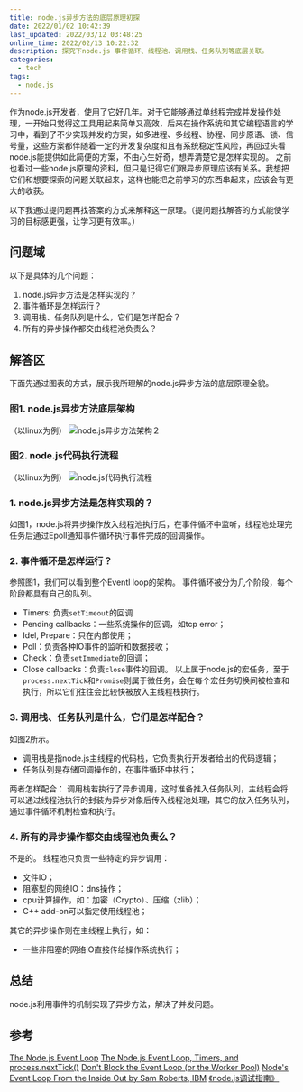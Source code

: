 ```yaml
---
title: node.js异步方法的底层原理初探
date: 2022/01/02 10:42:39
last_updated: 2022/03/12 03:48:25
online_time: 2022/02/13 10:22:32
description: 探究下node.js 事件循环、线程池、调用栈、任务队列等底层关联。
categories:
  - tech
tags:
  - node.js
---
```


作为node.js开发者，使用了它好几年。对于它能够通过单线程完成并发操作处理，一开始只觉得这工具用起来简单又高效，后来在操作系统和其它编程语言的学习中，看到了不少实现并发的方案，如多进程、多线程、协程、同步原语、锁、信号量，这些方案都伴随着一定的开发复杂度和且有系统稳定性风险，再回过头看node.js能提供如此简便的方案，不由心生好奇，想弄清楚它是怎样实现的。
之前也看过一些node.js原理的资料，但只是记得它们跟异步原理应该有关系。我想把它们和想要探索的问题关联起来，这样也能把之前学习的东西串起来，应该会有更大的收获。

以下我通过提问题再找答案的方式来解释这一原理。（提问题找解答的方式能使学习的目标感更强，让学习更有效率。）

<!-- more -->

## 问题域
以下是具体的几个问题：
1. node.js异步方法是怎样实现的？
2. 事件循环是怎样运行？
3. 调用栈、任务队列是什么，它们是怎样配合？
4. 所有的异步操作都交由线程池负责么？

## 解答区
下面先通过图表的方式，展示我所理解的node.js异步方法的底层原理全貌。
### 图1. node.js异步方法底层架构
（以linux为例）
![node.js异步方法架构２](https://yrw-blog.oss-cn-shenzhen.aliyuncs.com/article-img/20220312/87bb59eb-4fce-448e-8bce-c8b661231b7a--node.js异步方法底层构架2.jpg "node.js异步方法架构２")

### 图2. node.js代码执行流程
（以linux为例）
![node.js代码执行流程](https://yrw-blog.oss-cn-shenzhen.aliyuncs.com/article-img/20220213/47c39a51-4a4b-4693-afc7-93653cc3a031--node.js代码执行流程.jpeg "node.js代码执行流程")

### 1. node.js异步方法是怎样实现的？
如图1，node.js将异步操作放入线程池执行后，在事件循环中监听，线程池处理完任务后通过Epoll通知事件循环执行事件完成的回调操作。

### 2. 事件循环是怎样运行？
参照图1，我们可以看到整个Eventl loop的架构。
事件循环被分为几个阶段，每个阶段都具有自己的队列。
* Timers: 负责`setTimeout`的回调
* Pending callbacks：一些系统操作的回调，如tcp error；
* Idel, Prepare：只在内部使用；
* Poll：负责各种IO事件的监听和数据接收；
* Check：负责`setImmediate`的回调；
* Close callbacks：负责`close`事件的回调。
以上属于node.js的宏任务，至于`process.nextTick`和`Promise`则属于微任务，会在每个宏任务切换间被检查和执行，所以它们往往会比较快被放入主线程栈执行。

### 3. 调用栈、任务队列是什么，它们是怎样配合？
如图2所示。
* 调用栈是指node.js主线程的代码栈，它负责执行开发者给出的代码逻辑；
* 任务队列是存储回调操作的，在事件循环中执行；

两者怎样配合：
调用栈若执行了异步调用，这时准备推入任务队列，主线程会将可以通过线程池执行的封装为异步对象后传入线程池处理，其它的放入任务队列，通过事件循环机制检查和执行。

### 4. 所有的异步操作都交由线程池负责么？
不是的。
线程池只负责一些特定的异步调用：
* 文件IO；
* 阻塞型的网络IO：dns操作；
* cpu计算操作，如：加密（Crypto）、压缩（zlib）；
* C++ add-on可以指定使用线程池；

其它的异步操作则在主线程上执行，如：
* 一些非阻塞的网络IO直接传给操作系统执行；

## 总结
node.js利用事件的机制实现了异步方法，解决了并发问题。

## 参考
[The Node.js Event Loop](https://nodejs.dev/learn/the-nodejs-event-loop)
[The Node.js Event Loop, Timers, and process.nextTick()](https://nodejs.org/en/docs/guides/event-loop-timers-and-nexttick/)
[Don't Block the Event Loop (or the Worker Pool)](https://nodejs.org/en/docs/guides/dont-block-the-event-loop/)
[Node's Event Loop From the Inside Out by Sam Roberts, IBM](https://www.youtube.com/watch?v=P9csgxBgaZ8)
[《node.js调试指南》](https://wizardforcel.gitbooks.io/node-in-debugging/content/3.6.html)
